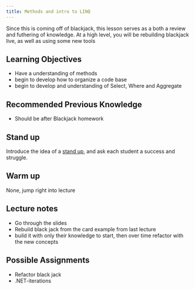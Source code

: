 ```yaml
---
title: Methods and intro to LINQ
---
```


Since this is coming off of blackjack, this lesson serves as a both a review and futhering of knowledge. At a high level, you will be rebuilding blackjack live, as well as using some new tools

## Learning Objectives

- Have a understanding of methods
- begin to develop how to organize a code base
- begin to develop and understanding of Select, Where and Aggregate

## Recommended Previous Knowledge

- Should be after Blackjack homework

## Stand up

Introduce the idea of a [stand up](/handbook/curriculum/daily-life/in-person/stand-ups), and ask each student a success and struggle.

## Warm up

None, jump right into lecture

## Lecture notes

- Go through the slides
- Rebuild black jack from the card example from last lecture
- build it with only their knowledge to start, then over time refactor with the new concepts

## Possible Assignments

- Refactor black jack
- .NET-iterations
